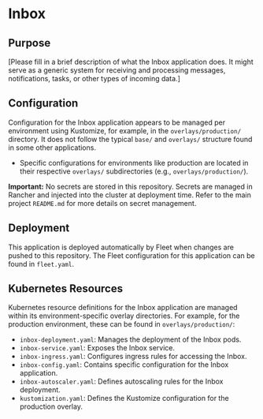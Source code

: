 # Inbox

## Purpose
[Please fill in a brief description of what the Inbox application does. It might serve as a generic system for receiving and processing messages, notifications, tasks, or other types of incoming data.]

## Configuration
Configuration for the Inbox application appears to be managed per environment using Kustomize, for example, in the `overlays/production/` directory. It does not follow the typical `base/` and `overlays/` structure found in some other applications.
- Specific configurations for environments like production are located in their respective `overlays/` subdirectories (e.g., `overlays/production/`).

**Important:** No secrets are stored in this repository. Secrets are managed in Rancher and injected into the cluster at deployment time. Refer to the main project `README.md` for more details on secret management.

## Deployment
This application is deployed automatically by Fleet when changes are pushed to this repository. The Fleet configuration for this application can be found in `fleet.yaml`.

## Kubernetes Resources
Kubernetes resource definitions for the Inbox application are managed within its environment-specific overlay directories. For example, for the production environment, these can be found in `overlays/production/`:
- `inbox-deployment.yaml`: Manages the deployment of the Inbox pods.
- `inbox-service.yaml`: Exposes the Inbox service.
- `inbox-ingress.yaml`: Configures ingress rules for accessing the Inbox.
- `inbox-config.yaml`: Contains specific configuration for the Inbox application.
- `inbox-autoscaler.yaml`: Defines autoscaling rules for the Inbox deployment.
- `kustomization.yaml`: Defines the Kustomize configuration for the production overlay.

